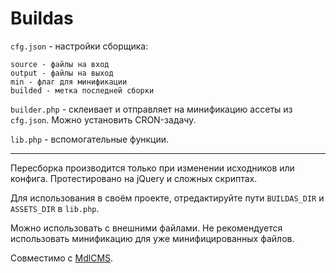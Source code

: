 # Buildas

```cfg.json``` - настройки сборщика:
    
    source - файлы на вход
    output - файлы на выход
    min - флаг для минификации
    builded - метка последней сборки

```builder.php``` - склеивает и отправляет на минификацию ассеты из ```cfg.json```. Можно установить CRON-задачу.

```lib.php``` - вспомогательные функции.

----

Пересборка производится только при изменении исходников или конфига. Протестировано на jQuery и сложных скриптах.

Для использования в своём проекте, отредактируйте пути ```BUILDAS_DIR``` и ```ASSETS_DIR``` в ```lib.php```.

Можно использовать с внешними файлами. Не рекомендуется использовать минификацию для уже минифицированных файлов.

Совместимо с [MdlCMS](https://github.com/SeibelStan/mdlcms).